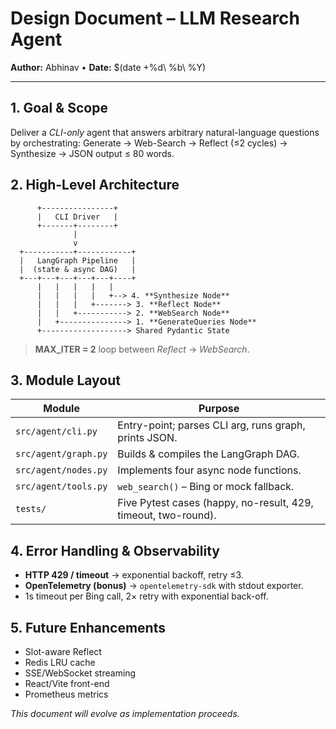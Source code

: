 # Design Document – LLM Research Agent

**Author:** Abhinav • **Date:** $(date +%d\ %b\ %Y)

---

## 1. Goal & Scope
Deliver a *CLI-only* agent that answers arbitrary natural-language questions by orchestrating:
Generate  →  Web-Search  →  Reflect (≤2 cycles)  →  Synthesize → JSON output ≤ 80 words.

## 2. High-Level Architecture
          +----------------+
          |   CLI Driver   |
          +-------+--------+
                  |
                  v
      +-----------+------------+
      |   LangGraph Pipeline   |
      |  (state & async DAG)   |
      +---+---+---+---+---+----+
          |   |   |   |   |
          |   |   |   |   +--> 4. **Synthesize Node**
          |   |   |   +-------> 3. **Reflect Node**
          |   |   +-----------> 2. **WebSearch Node**
          |   +---------------> 1. **GenerateQueries Node**
          +-------------------> Shared Pydantic State
> **MAX_ITER = 2** loop between *Reflect* → *WebSearch*.

## 3. Module Layout
| Module | Purpose |
|--------|---------|
| `src/agent/cli.py` | Entry-point; parses CLI arg, runs graph, prints JSON. |
| `src/agent/graph.py` | Builds & compiles the LangGraph DAG. |
| `src/agent/nodes.py` | Implements four async node functions. |
| `src/agent/tools.py` | `web_search()` – Bing or mock fallback. |
| `tests/` | Five Pytest cases (happy, no-result, 429, timeout, two-round). |

## 4. Error Handling & Observability
* **HTTP 429 / timeout** → exponential backoff, retry ≤3.  
* **OpenTelemetry (bonus)** → `opentelemetry-sdk` with stdout exporter.
* 1s timeout per Bing call, 2× retry with exponential back-off.

## 5. Future Enhancements
* Slot-aware Reflect  
* Redis LRU cache  
* SSE/WebSocket streaming  
* React/Vite front-end  
* Prometheus metrics

_This document will evolve as implementation proceeds._
